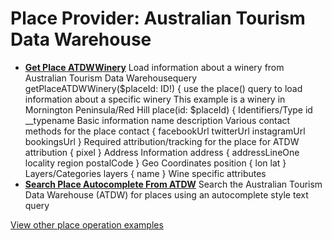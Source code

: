 # Place Provider: Australian Tourism Data Warehouse

- **[Get Place ATDWWinery](/example-operations/place/atdw/GetPlaceATDWWinery.graphql)**
  Load information about a winery from Australian Tourism Data Warehousequery getPlaceATDWWinery($placeId: ID!) {   use the place() query to load information about a specific winery   This example is a winery in Mornington Peninsula/Red Hill  place(id: $placeId) {     Identifiers/Type    id    __typename     Basic information    name    description     Various contact methods for the place    contact {      facebookUrl      twitterUrl      instagramUrl      bookingsUrl    }     Required attribution/tracking for the place for ATDW    attribution {      pixel    }     Address Information    address {      addressLineOne      locality      region      postalCode    }     Geo Coordinates    position {      lon      lat    }     Layers/Categories    layers {      name    }     Wine specific attributes
- **[Search Place Autocomplete From ATDW](/example-operations/place/atdw/SearchPlaceAutocompleteFromATDW.graphql)**
  Search the Australian Tourism Data Warehouse (ATDW) for places using an autocomplete style text query

[View other place operation examples](/example-operations/place)